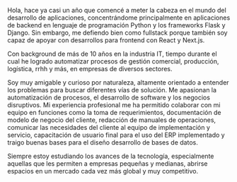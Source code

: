 Hola, hace ya casi un año que comencé a meter la cabeza en el mundo del desarrollo de aplicaciones, concentrándome principalmente en aplicaciones de backend en lenguaje de programación Python y los frameworks Flask y Django. Sin embargo, me defiendo bien como fullstack porque también soy capaz de apoyar con desarrollos para frontend con React y Next.js.

Con background de más de 10 años en la industria IT, tiempo durante el cual he logrado automatizar procesos de gestión comercial, producción, logística, rrhh y más, en empresas de diversos sectores.

Soy muy amigable y curioso por naturaleza, altamente orientado a entender los problemas para buscar diferentes vías de solución. Me apasionan la automatización de procesos, el desarrollo de software y los negocios disruptivos. Mi experiencia profesional me ha permitido colaborar con mi equipo en funciones como la toma de requerimientos, documentación de modelo de negocio del cliente, redacción de manuales de operaciones, comunicar las necesidades del cliente al equipo de implementación y servicio, capacitación de usuario final para el uso del ERP implementado y traigo buenas bases para el diseño desarrollo de bases de datos.

Siempre estoy estudiando los avances de la tecnología, especialmente aquellas que les permiten a empresas pequeñas y medianas, abrirse espacios en un mercado cada vez más global y muy competitivo.



<!---
rcaterino/rcaterino is a ✨ special ✨ repository because its `README.md` (this file) appears on your GitHub profile.
You can click the Preview link to take a look at your changes.
--->

